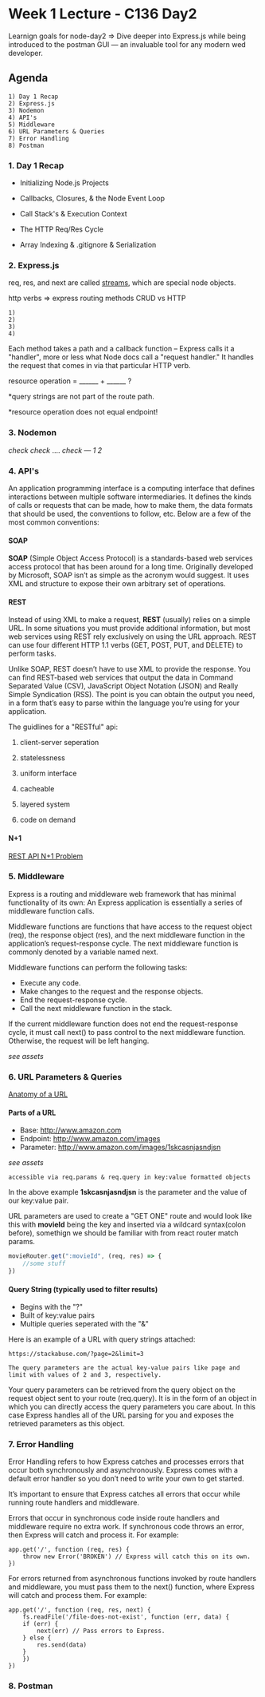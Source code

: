 # Week 1 Lecture - C136 Day2

Learnign goals for node-day2 => Dive deeper into Express.js while being introduced to the postman GUI — an invaluable tool for any modern wed developer.

## Agenda

    1) Day 1 Recap
    2) Express.js
    3) Nodemon 
    4) API's
    5) Middleware
    6) URL Parameters & Queries
    7) Error Handling
    8) Postman

### 1. Day 1 Recap

- Initializing Node.js Projects

- Callbacks, Closures, & the Node Event Loop

- Call Stack's & Execution Context

- The HTTP Req/Res Cycle

- Array Indexing & .gitignore & Serialization

### 2. Express.js

req, res, and next are called [streams](https://medium.com/developers-arena/streams-piping-and-their-error-handling-in-nodejs-c3fd818530b6), which are special node objects.

http verbs => express routing methods
CRUD vs HTTP

    1)
    2)
    3)
    4)

Each method takes a path and a callback function – Express calls it a "handler", more or less what Node docs call a "request handler." It handles the request that comes in via that particular HTTP verb.

resource operation = ______ + ______ ?

*query strings are not part of the route path.

*resource operation does not equal endpoint!

### 3. Nodemon

*check* *check* .... *check — 1 2*

### 4. API's

An application programming interface is a computing interface that defines interactions between multiple software intermediaries. It defines the kinds of calls or requests that can be made, how to make them, the data formats that should be used, the conventions to follow, etc. Below are a few of the most common conventions:

#### SOAP

**SOAP** (Simple Object Access Protocol) is a standards-based web services access protocol that has been around for a long time. Originally developed by Microsoft, SOAP isn’t as simple as the acronym would suggest. It uses XML and structure to expose their own arbitrary set of operations.

#### REST

Instead of using XML to make a request, **REST** (usually) relies on a simple URL. In some situations you must provide additional information, but most web services using REST rely exclusively on using the URL approach. REST can use four different HTTP 1.1 verbs (GET, POST, PUT, and DELETE) to perform tasks.

Unlike SOAP, REST doesn’t have to use XML to provide the response. You can find REST-based web services that output the data in Command Separated Value (CSV), JavaScript Object Notation (JSON) and Really Simple Syndication (RSS). The point is you can obtain the output you need, in a form that’s easy to parse within the language you’re using for your application.

The guidlines for a "RESTful" api:

1) client-server seperation

2) statelessness

3) uniform interface

4) cacheable

5) layered system

6) code on demand

#### N+1

[REST API N+1 Problem](https://restfulapi.net/rest-api-n-1-problem/)

### 5. Middleware

Express is a routing and middleware web framework that has minimal functionality of its own: An Express application is essentially a series of middleware function calls.

Middleware functions are functions that have access to the request object (req), the response object (res), and the next middleware function in the application’s request-response cycle. The next middleware function is commonly denoted by a variable named next.

Middleware functions can perform the following tasks:

- Execute any code.
- Make changes to the request and the response objects.
- End the request-response cycle.
- Call the next middleware function in the stack.

If the current middleware function does not end the request-response cycle, it must call next() to pass control to the next middleware function. Otherwise, the request will be left hanging.

_see assets_

### 6. URL Parameters & Queries

[Anatomy of a URL](https://doepud.co.uk/blog/anatomy-of-a-url)

#### **Parts of a URL**

- Base: http://www.amazon.com
- Endpoint: http://www.amazon.com/images
- Parameter: http://www.amazon.com/images/1skcasnjasndjsn

*see assets*

    accessible via req.params & req.query in key:value formatted objects

In the above example **1skcasnjasndjsn** is the parameter and the value of our key:value pair.

URL parameters are used to create a "GET ONE" route and would look like this with **movieId** being the key and inserted via a wildcard syntax(colon before), somethign we should be familiar with from react router match params.

```Javascript
movieRouter.get(":movieId", (req, res) => {
    //some stuff
})
```

#### **Query String (typically used to filter results)**

- Begins with the "?"
- Built of key:value pairs
- Multiple queries seperated with the "&"

Here is an example of a URL with query strings attached:

    https://stackabuse.com/?page=2&limit=3

    The query parameters are the actual key-value pairs like page and limit with values of 2 and 3, respectively.

Your query parameters can be retrieved from the query object on the request object sent to your route (req.query). It is in the form of an object in which you can directly access the query parameters you care about. In this case Express handles all of the URL parsing for you and exposes the retrieved parameters as this object.

### 7. Error Handling

Error Handling refers to how Express catches and processes errors that occur both synchronously and asynchronously. Express comes with a default error handler so you don’t need to write your own to get started.

It’s important to ensure that Express catches all errors that occur while running route handlers and middleware.

Errors that occur in synchronous code inside route handlers and middleware require no extra work. If synchronous code throws an error, then Express will catch and process it. For example:

    app.get('/', function (req, res) {
        throw new Error('BROKEN') // Express will catch this on its own.
    })

For errors returned from asynchronous functions invoked by route handlers and middleware, you must pass them to the next() function, where Express will catch and process them. For example:

    app.get('/', function (req, res, next) {
        fs.readFile('/file-does-not-exist', function (err, data) {
        if (err) {
            next(err) // Pass errors to Express.
        } else {
            res.send(data)
        }
        })
    })

### 8. Postman

